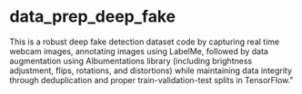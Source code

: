 # data_prep_deep_fake
This is a robust deep fake detection dataset code by capturing real time webcam images, annotating images using LabelMe, followed by data augmentation using Albumentations library (including brightness adjustment, flips, rotations, and distortions) while maintaining data integrity through deduplication and proper train-validation-test splits in TensorFlow."
